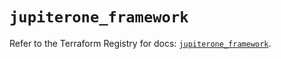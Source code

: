 # `jupiterone_framework`

Refer to the Terraform Registry for docs: [`jupiterone_framework`](https://registry.terraform.io/providers/jupiterone/jupiterone/1.16.3/docs/resources/framework).
